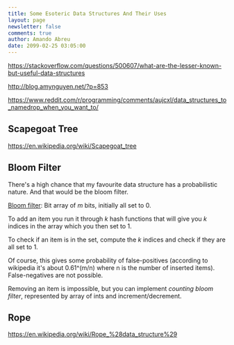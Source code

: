 ```yaml
---
title: Some Esoteric Data Structures And Their Uses
layout: page
newsletter: false
comments: true
author: Amando Abreu
date: 2099-02-25 03:05:00
---
```

https://stackoverflow.com/questions/500607/what-are-the-lesser-known-but-useful-data-structures

http://blog.amynguyen.net/?p=853

https://www.reddit.com/r/programming/comments/aujcxl/data_structures_to_namedrop_when_you_want_to/

## Scapegoat Tree

https://en.wikipedia.org/wiki/Scapegoat_tree



## Bloom Filter

There's a high chance that my favourite data structure has a probabilistic nature. And that would be the bloom filter.

[Bloom filter](http://en.wikipedia.org/wiki/Bloom_filter): Bit array of *m* bits, initially all set to 0.

To add an item you run it through *k* hash functions that will give you *k* indices in the array which you then set to 1.

To check if an item is in the set, compute the *k* indices and check if they are all set to 1.

Of course, this gives some probability of false-positives (according to wikipedia it's about 0.61^(m/n) where n is the number of inserted items). False-negatives are not possible.

Removing an item is impossible, but you can implement *counting bloom filter*, represented by array of ints and increment/decrement.



## Rope

https://en.wikipedia.org/wiki/Rope_%28data_structure%29